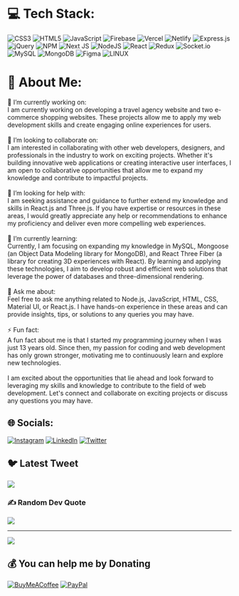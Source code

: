 
# 💻 Tech Stack:
![CSS3](https://img.shields.io/badge/css3-%231572B6.svg?style=for-the-badge&logo=css3&logoColor=white) ![HTML5](https://img.shields.io/badge/html5-%23E34F26.svg?style=for-the-badge&logo=html5&logoColor=white) ![JavaScript](https://img.shields.io/badge/javascript-%23323330.svg?style=for-the-badge&logo=javascript&logoColor=%23F7DF1E) ![Firebase](https://img.shields.io/badge/firebase-%23039BE5.svg?style=for-the-badge&logo=firebase) ![Vercel](https://img.shields.io/badge/vercel-%23000000.svg?style=for-the-badge&logo=vercel&logoColor=white) ![Netlify](https://img.shields.io/badge/netlify-%23000000.svg?style=for-the-badge&logo=netlify&logoColor=#00C7B7) ![Express.js](https://img.shields.io/badge/express.js-%23404d59.svg?style=for-the-badge&logo=express&logoColor=%2361DAFB) ![jQuery](https://img.shields.io/badge/jquery-%230769AD.svg?style=for-the-badge&logo=jquery&logoColor=white) ![NPM](https://img.shields.io/badge/NPM-%23000000.svg?style=for-the-badge&logo=npm&logoColor=white) ![Next JS](https://img.shields.io/badge/Next-black?style=for-the-badge&logo=next.js&logoColor=white) ![NodeJS](https://img.shields.io/badge/node.js-6DA55F?style=for-the-badge&logo=node.js&logoColor=white) ![React](https://img.shields.io/badge/react-%2320232a.svg?style=for-the-badge&logo=react&logoColor=%2361DAFB) ![Redux](https://img.shields.io/badge/redux-%23593d88.svg?style=for-the-badge&logo=redux&logoColor=white) ![Socket.io](https://img.shields.io/badge/Socket.io-black?style=for-the-badge&logo=socket.io&badgeColor=010101) ![MySQL](https://img.shields.io/badge/mysql-%2300f.svg?style=for-the-badge&logo=mysql&logoColor=white) ![MongoDB](https://img.shields.io/badge/MongoDB-%234ea94b.svg?style=for-the-badge&logo=mongodb&logoColor=white) 	![Figma](https://img.shields.io/badge/figma-%23F24E1E.svg?style=for-the-badge&logo=figma&logoColor=white) ![LINUX](https://img.shields.io/badge/Linux-FCC624?style=for-the-badge&logo=linux&logoColor=black)


# 💫 About Me:
🔭 I’m currently working on:<br>I am currently working on developing a travel agency website and two e-commerce shopping websites. These projects allow me to apply my web development skills and create engaging online experiences for users.<br><br>👯 I’m looking to collaborate on:<br>I am interested in collaborating with other web developers, designers, and professionals in the industry to work on exciting projects. Whether it's building innovative web applications or creating interactive user interfaces, I am open to collaborative opportunities that allow me to expand my knowledge and contribute to impactful projects.<br><br>🤝 I’m looking for help with:<br>I am seeking assistance and guidance to further extend my knowledge and skills in React.js and Three.js. If you have expertise or resources in these areas, I would greatly appreciate any help or recommendations to enhance my proficiency and deliver even more compelling web experiences.<br><br>🌱 I’m currently learning:<br>Currently, I am focusing on expanding my knowledge in MySQL, Mongoose (an Object Data Modeling library for MongoDB), and React Three Fiber (a library for creating 3D experiences with React). By learning and applying these technologies, I aim to develop robust and efficient web solutions that leverage the power of databases and three-dimensional rendering.<br><br>💬 Ask me about:<br>Feel free to ask me anything related to Node.js, JavaScript, HTML, CSS, Material UI, or React.js. I have hands-on experience in these areas and can provide insights, tips, or solutions to any queries you may have.<br><br>⚡ Fun fact:<br>A fun fact about me is that I started my programming journey when I was just 13 years old. Since then, my passion for coding and web development has only grown stronger, motivating me to continuously learn and explore new technologies.<br><br>I am excited about the opportunities that lie ahead and look forward to leveraging my skills and knowledge to contribute to the field of web development. Let's connect and collaborate on exciting projects or discuss any questions you may have.


## 🌐 Socials:
[![Instagram](https://img.shields.io/badge/Instagram-%23E4405F.svg?logo=Instagram&logoColor=white)](https://instagram.com/iamnotttahmed) [![LinkedIn](https://img.shields.io/badge/LinkedIn-%230077B5.svg?logo=linkedin&logoColor=white)](https://linkedin.com/in/ahmedmohammedmostafa) [![Twitter](https://img.shields.io/badge/Twitter-%231DA1F2.svg?logo=Twitter&logoColor=white)](https://twitter.com/AhmedDvlpr) 

## 🐦 Latest Tweet
[![](https://gtce.itsvg.in/api?username=AhmedDvlpr)](https://github.com/VishwaGauravIn/github-twitter-card-embed)

### ✍️ Random Dev Quote
![](https://quotes-github-readme.vercel.app/api?type=horizontal&theme=radical)

---
[![](https://visitcount.itsvg.in/api?id=AhmedMohammedMostafa&icon=0&color=11)](https://visitcount.itsvg.in)

  ## 💰 You can help me by Donating
  [![BuyMeACoffee](https://img.shields.io/badge/Buy%20Me%20a%20Coffee-ffdd00?style=for-the-badge&logo=buy-me-a-coffee&logoColor=black)](https://buymeacoffee.com/ahmeddvlpr) [![PayPal](https://img.shields.io/badge/PayPal-00457C?style=for-the-badge&logo=paypal&logoColor=white)](https://paypal.me/AhmedDvlpr) 

